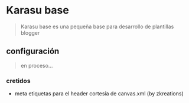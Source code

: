 # Karasu base

> Karasu base es una pequeña base para desarrollo de plantillas blogger


## configuración

> en proceso...

### cretidos

- meta etiquetas para el header cortesía de canvas.xml (by zkreations)